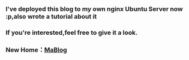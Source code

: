 ### I've deployed this blog to my own nginx Ubuntu Server now :p,also wrote a tutorial about it
### If you're interested,feel free to give it a look.
### New Home：[MaBlog](https://akebee.com/)
